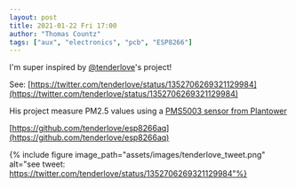 ```yaml
---
layout: post
title: 2021-01-22 Fri 17:00
author: "Thomas Countz"
tags: ["aux", "electronics", "pcb", "ESP8266"]
---
```


I'm super inspired by [@tenderlove](https://twitter.com/tenderlove)'s project!

See: [https://twitter.com/tenderlove/status/1352706269321129984](https://twitter.com/tenderlove/status/1352706269321129984)

His project measure PM2.5 values using a [PMS5003 sensor from Plantower](https://aqicn.org/sensor/pms5003-7003/)

[https://github.com/tenderlove/esp8266aq](https://github.com/tenderlove/esp8266aq)

{% include figure image_path="assets/images/tenderlove_tweet.png" alt="see tweet: https://twitter.com/tenderlove/status/1352706269321129984"%}